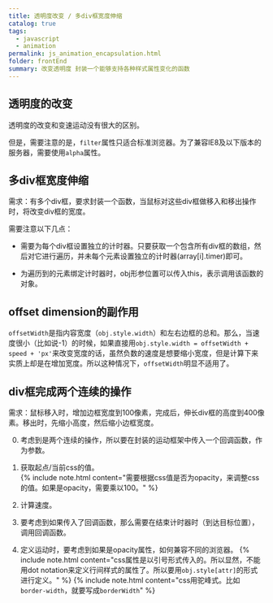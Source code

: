 ```yaml
---
title: 透明度改变 / 多div框宽度伸缩
catalog: true
tags: 
  - javascript
  - animation
permalink: js_animation_encapsulation.html
folder: frontEnd
summary: 改变透明度 封装一个能够支持各种样式属性变化的函数
---
```


## 透明度的改变

透明度的改变和变速运动没有很大的区别。

但是，需要注意的是，`filter`属性只适合标准浏览器。为了兼容IE8及以下版本的服务器，需要使用`alpha`属性。

## 多div框宽度伸缩

需求：有多个div框，要求封装一个函数，当鼠标对这些div框做移入和移出操作时，将改变div框的宽度。

需要注意以下几点：

-   需要为每个div框设置独立的计时器。只要获取一个包含所有div框的数组，然后对它进行遍历，并未每个元素设置独立的计时器(array[i].timer)即可。

-   为遍历到的元素绑定计时器时，obj形参位置可以传入this，表示调用该函数的对象。

## offset dimension的副作用

`offsetWidth`是指内容宽度（`obj.style.width`）和左右边框的总和。那么，当速度很小（比如说-1）的时候，如果直接用`obj.style.width = offsetWidth + speed + 'px'`来改变宽度的话，虽然负数的速度是想要缩小宽度，但是计算下来实质上却是在增加宽度。所以这种情况下，`offsetWidth`明显不适用了。

## div框完成两个连续的操作

需求：鼠标移入时，增加边框宽度到100像素，完成后，伸长div框的高度到400像素。移出时，先缩小高度，然后缩小边框宽度。

0.   考虑到是两个连续的操作，所以要在封装的运动框架中传入一个回调函数，作为参数。

1.   获取起点/当前css的值。  
     {% include note.html content="需要根据css值是否为opacity，来调整css的值。如果是opacity，需要乘以100。" %}

2.   计算速度。

3.   要考虑到如果传入了回调函数，那么需要在结束计时器时（到达目标位置），调用回调函数。

4.   定义运动时，要考虑到如果是opacity属性，如何兼容不同的浏览器。 
     {% include note.html content="css属性是以引号形式传入的。所以显然，不能用dot notation来定义行间样式的属性了。所以要用`obj.style[attr]`的形式进行定义。" %}
     {% include note.html content="css用驼峰式。比如`border-width`，就要写成`borderWidth`" %}